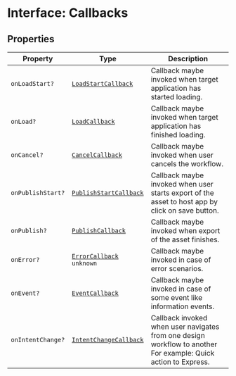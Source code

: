 # Interface: Callbacks

## Properties

| Property | Type | Description |
| ------ | ------ | ------ |
| `onLoadStart?` | [`LoadStartCallback`](../type-aliases/load-start-callback/index.md) | Callback maybe invoked when target application has started loading. |
| `onLoad?` | [`LoadCallback`](../type-aliases/load-callback/index.md) | Callback maybe invoked when target application has finished loading. |
| `onCancel?` | [`CancelCallback`](../type-aliases/cancel-callback/index.md) | Callback maybe invoked when user cancels the workflow. |
| `onPublishStart?` | [`PublishStartCallback`](../type-aliases/publish-start-callback/index.md) | Callback maybe invoked when user starts export of the asset to host app by click on save button. |
| `onPublish?` | [`PublishCallback`](../type-aliases/publish-callback/index.md) | Callback maybe invoked when export of the asset finishes. |
| `onError?` | [`ErrorCallback`](../../../error/CCEverywhereError.types/type-aliases/error-callback/index.md) `unknown` | Callback maybe invoked in case of error scenarios. |
| `onEvent?` | [`EventCallback`](../type-aliases/event-callback/index.md) | Callback maybe invoked in case of some event like information events. |
| `onIntentChange?` | [`IntentChangeCallback`](../type-aliases/intent-change-callback/index.md) | Callback invoked when user navigates from one design workflow to another For example: Quick action to Express. |
